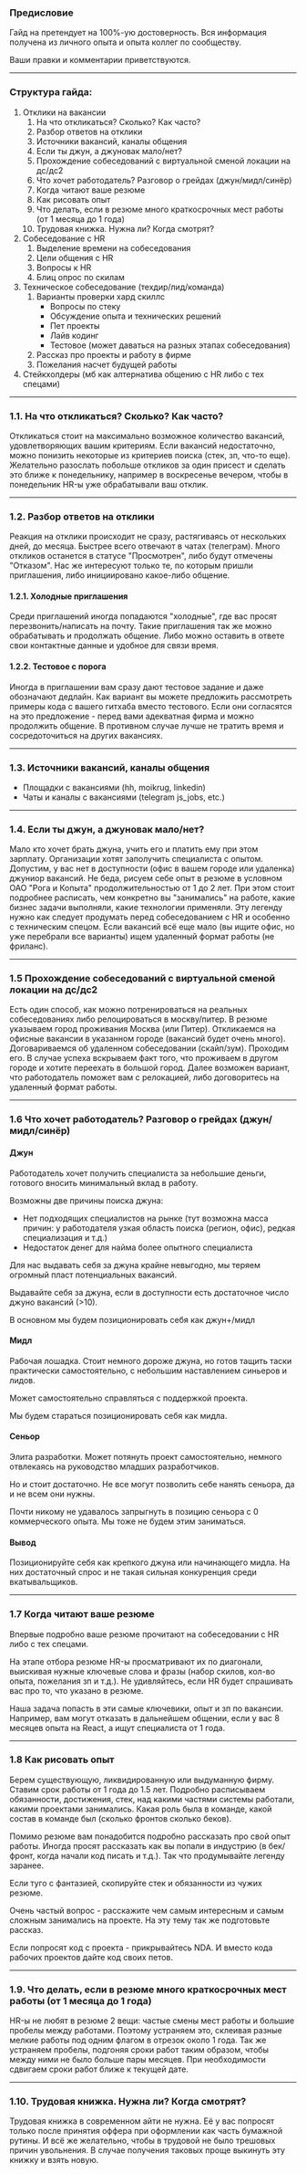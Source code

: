 ### Предисловие
Гайд на претендует на 100%-ую достоверность. Вся информация получена из личного опыта и опыта коллег по сообществу.

Ваши правки и комментарии приветствуются.
___
### Структура гайда:

1. Отклики на вакансии
    1. На что откликаться? Сколько? Как часто?
    2. Разбор ответов на отклики
    3. Источники вакансий, каналы общения
    4. Если ты джун, а джуновак мало/нет?
    5. Прохождение собеседований с виртуальной сменой локации на дс/дс2
    6. Что хочет работодатель? Разговор о грейдах (джун/мидл/синёр)
    7. Когда читают ваше резюме
    8. Как рисовать опыт
    9. Что делать, если в резюме много краткосрочных мест работы (от 1 месяца до 1 года)
    10. Трудовая книжка. Нужна ли? Когда смотрят?
2. Собеседование с HR
    1. Выделение времени на собеседования
    2. Цели общения с HR
    3. Вопросы к HR
    4. Блиц опрос по скилам
3. Техническое собеседование (техдир/лид/команда)
    1. Варианты проверки хард скиллс
        - Вопросы по стеку
        - Обсуждение опыта и технических решений
        - Пет проекты
        - Лайв кодинг
        - Тестовое (может даваться на разных этапах собеседования)
    2. Рассказ про проекты и работу в фирме
    3. Пожелания насчет будущей работы
4. Стейкхолдеры (мб как алтернатива общению с HR либо с тех спецами)

___
### 1.1. На что откликаться? Сколько? Как часто?

Откликаться стоит на максимально возможное количество вакансий, удовлетворяющих вашим критериям. Если вакансий недостаточно, можно понизить некоторые из критериев поиска (стек, зп, что-то еще).
Желательно разослать побольше откликов за один присест и сделать это ближе к понедельнику, например в воскресенье вечером, чтобы в понедельник HR-ы уже обрабатывали ваш отклик.
___
### 1.2. Разбор ответов на отклики

Реакция на отклики происходит не сразу, растягиваясь от нескольких дней, до месяца. Быстрее всего отвечают в чатах (телеграм).
Много откликов останется в статусе "Просмотрен", либо будут отмечены "Отказом". Нас же интересуют только те, по которым пришли приглашения, либо инициировано какое-либо общение.

#### 1.2.1. Холодные приглашения

Среди приглашений иногда попадаются "холодные", где вас просят перезвонить/написать на почту. Такие приглашения так же можно обрабатывать и продолжать общение. Либо можно оставить в ответе свои контактные данные и удобное для связи время.

#### 1.2.2. Тестовое с порога

Иногда в приглашении вам сразу дают тестовое задание и даже обозначают дедлайн. Как вариант вы можете предложить рассмотреть примеры кода с вашего гитхаба вместо тестового. Если они согласятся на это предложение - перед вами адекватная фирма и можно продолжить общение. В противном случае лучше не тратить время и сосредоточиться на других вакансиях.
___
### 1.3. Источники вакансий, каналы общения

- Площадки с вакансиями (hh, moikrug, linkedin)
- Чаты и каналы с вакансиями (telegram js_jobs, etc.)

___
### 1.4. Если ты джун, а джуновак мало/нет?

Мало кто хочет брать джуна, учить его и платить ему при этом зарплату. Организации хотят заполучить специалиста с опытом.
Допустим, у вас нет в доступности (офис в вашем городе или удаленка) джуниор вакансий. 
Не беда, рисуем себе опыт в резюме в условном ОАО "Рога и Копыта" продолжительностью от 1 до 2 лет. При этом стоит подробнее расписать, чем конкретно вы "занимались" на работе, какие бизнес задачи выполняли, какие технологии применяли. Эту легенду нужно как следует продумать перед собеседованием с HR и особенно с техническим спецом.
Если вакансий всё еще мало (вы ищите офис, но уже перебрали все варианты) ищем удаленный формат работы (не фриланс).
___
### 1.5 Прохождение собеседований с виртуальной сменой локации на дс/дс2

Есть один способ, как можно потренироваться на реальных собеседованиях либо релоцироваться в москву/питер.
В резюме указываем город проживания Москва (или Питер). Откликаемся на офисные вакансии в указанном городе (вакансий будет очень много). Договариваемся об удаленном собеседовании (скайп/зум). Проходим его. 
В случае успеха вскрываем факт того, что проживаем в другом городе и хотите переехать в большой город. Далее возможен вариант, что работодатель поможет вам с релокацией, либо договоритесь на удаленный формат работы.
___
### 1.6 Что хочет работодатель? Разговор о грейдах (джун/мидл/синёр)

#### Джун

Работодатель хочет получить специалиста за небольшие деньги, готового вносить минимальный вклад в работу.

Возможны две причины поиска джуна:

- Нет подходящих специалистов на рынке (тут возможна масса причин: у работодателя узкая область поиска (регион, офис), редкая специализация и т.д.)
- Недостаток денег для найма более опытного специалиста

Для нас выдавать себя за джуна крайне невыгодно, мы теряем огромный пласт потенциальных вакансий.

Выдавайте себя за джуна, если в доступности есть достаточное число джуно вакансий (>10).

В основном мы будем позиционировать себя как джун+/мидл

#### Мидл

Рабочая лошадка. Стоит немного дороже джуна, но готов тащить таски практически самостоятельно, с небольшим наставлением синьеров и лидов.

Может самостоятельно справляться с поддержкой проекта.

Мы будем стараться позиционировать себя как мидла.

#### Сеньор

Элита разработки. Может потянуть проект самостоятельно, немного отвлекаясь на руководство младших разработчиков.

Но и стоит достаточно. Не все могут позволить себе нанять сеньора, да и не всем они нужны.

Почти никому не удавалось запрыгнуть в позицию сеньора с 0 коммерческого опыта. Мы тоже не будем этим заниматься.

#### Вывод

Позиционируйте себя как крепкого джуна или начинающего мидла. На них достаточный спрос и не такая сильная конкуренция среди вкатывальщиков.
___
### 1.7 Когда читают ваше резюме

Впервые подробно ваше резюме прочитают на собеседовании с HR либо с тех спецами.

На этапе отбора резюме HR-ы просматривают их по диагонали, выискивая нужные ключевые слова и фразы (набор скилов, кол-во опыта, пожелания зп и т.д.). Не удивляйтесь, если HR будет спрашивать вас про то, что указано в резюме.

Наша задача попасть в эти самые ключевики, опыт и зп по вакансии. Например, вам могут отказать в дальнейшем общении, если у вас 8 месяцев опыта на React, а ищут специалиста от 1 года.
___
### 1.8 Как рисовать опыт

Берем существующую, ликвидированную или выдуманную фирму. Ставим срок работы от 1 года до 1.5 лет. Подробно расписываем обязанности, достижения, стек, над какими частями системы работали, какими проектами занимались. Какая роль была в команде, какой состав в команде был (сколько фронтов сколько беков).

Помимо резюме вам понадобится подробно рассказать про свой опыт работы. 
Иногда просят рассказать как вы попали в индустрию (в бек/фронт, когда начали код писать и т.д.).
Так что продумывайте легенду заранее. 

Если туго с фантазией, скопируйте стек и обязанности из чужих резюме.

Очень частый вопрос - расскажите чем самым интересным и самым сложным занимались на проекте. На эту тему так же подготовьте рассказ.

Если попросят код с проекта - прикрывайтесь NDA. И вместо кода рабочих проектов дайте код своих петов.
___
### 1.9. Что делать, если в резюме много краткосрочных мест работы (от 1 месяца до 1 года)

HR-ы не любят в резюме 2 вещи: частые смены мест работы и большие пробелы между работами. Поэтому устраняем это, склеивая разные мелкие работы под одним флагом в отрезок около 1 года. Так же устраняем пробелы, подгоняя сроки работ таким образом, чтобы между ними не было больше пары месяцев. При необходимости сдвигаем сроки работ ближе к текущей дате.
___
### 1.10. Трудовая книжка. Нужна ли? Когда смотрят?

Трудовая книжка в современном айти не нужна. Её у вас попросят только после принятия оффера при оформлении как часть бумажной рутины. И всё же желательно, чтобы в трудовой не было трешовых причин увольнения. В случае получения таковых проще выкинуть эту книжку и взять новую.